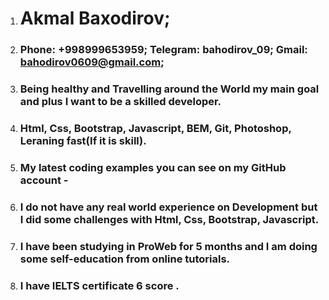 1. # Akmal Baxodirov;
2. ### Phone: +998999653959; Telegram: bahodirov_09; Gmail: bahodirov0609@gmail.com; 
3. ### Being healthy and Travelling around the World my main goal and plus I want to be a skilled developer.
4. ### Html, Css, Bootstrap, Javascript, BEM, Git, Photoshop, Leraning fast(If it is skill).
5. ### My latest coding examples you can see on my GitHub account - 
6. ### I do not have any  real world experience on Development but I did some challenges with Html, Css, Bootstrap, Javascript.
7. ### I have been studying in ProWeb for 5 months and I am doing some self-education from online tutorials.
8. ### I have IELTS certificate 6 score .     